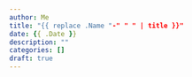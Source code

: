 ```yaml
---
author: Me
title: "{{ replace .Name "-" " " | title }}"
date: {{ .Date }}
description: ""
categories: []
draft: true
---
```


